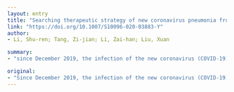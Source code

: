 ```yaml
---
layout: entry
title: "Searching therapeutic strategy of new coronavirus pneumonia from angiotensin-converting enzyme 2: the target of COVID-19 and SARS-CoV"
link: "https://doi.org/10.1007/S10096-020-03883-Y"
author:
- Li, Shu-ren; Tang, Zi-jian; Li, Zai-han; Liu, Xuan

summary:
- "since December 2019, the infection of the new coronavirus (COVID-19) caused an outbreak of new pneumonia in Wuhan, China. Both COVID19 and SARS-CoV invade target cells through ACE2. This article will summarize the role of the virus in multiple organ damage caused by the virus, targeted blocking drugs against ACE2, and drugs that inhibit inflammation in order to provide basis for subsequent related research, diagnosis and treatment, and drug development."

original:
- "Since December 2019, the infection of the new coronavirus (COVID-19) caused an outbreak of new coronavirus pneumonia in Wuhan, China, and caused great public concern. Both COVID-19 and SARS-CoV belong to the coronavirus family and both invade target cells through ACE2. An in-depth understanding of ACE2 and a series of physiological and physiological changes caused by the virus invading the human body may help to discover and explain the corresponding clinical phenomena and then deal with them timely. In addition, ACE2 is a potential therapeutic target. This article will summarize the role of ACE2 in multiple organ damage caused by COVID-19 and SARS-CoV, targeted blocking drugs against ACE2, and drugs that inhibit inflammation in order to provide the basis for subsequent related research, diagnosis and treatment, and drug development."
---
```


